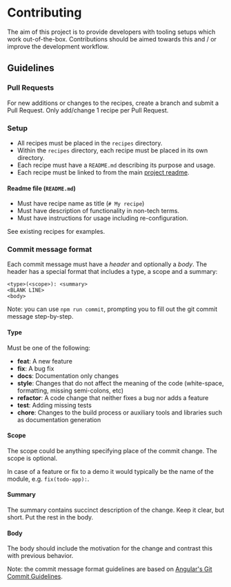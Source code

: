 # Contributing

The aim of this project is to provide developers with tooling setups which work out-of-the-box.
Contributions should be aimed towards this and / or improve the development workflow.


## Guidelines

### Pull Requests

For new additions or changes to the recipes, create a branch and submit a Pull Request.
Only add/change 1 recipe per Pull Request.

### Setup

* All recipes must be placed in the `recipes` directory.
* Within the `recipes` directory, each recipe must be placed in its own directory.
* Each recipe must have a `README.md` describing its purpose and usage.
* Each recipe must be linked to from the main [project readme](/README.md#recipes).

#### Readme file (`README.md`)

* Must have recipe name as title (`# My recipe`)
* Must have description of functionality in non-tech terms.
* Must have instructions for usage including re-configuration.

See existing recipes for examples.


### Commit message format

Each commit message must have a *header* and optionally a *body*. The header has a special format that includes a type, a scope and a summary:

```
<type>(<scope>): <summary>
<BLANK LINE>
<body>
```

Note: you can use `npm run commit`, prompting you to fill out the git commit message step-by-step.

#### Type
Must be one of the following:

* **feat**: A new feature
* **fix**: A bug fix
* **docs**: Documentation only changes
* **style**: Changes that do not affect the meaning of the code (white-space, formatting, missing
  semi-colons, etc)
* **refactor**: A code change that neither fixes a bug nor adds a feature
* **test**: Adding missing tests
* **chore**: Changes to the build process or auxiliary tools and libraries such as documentation
  generation

#### Scope
The scope could be anything specifying place of the commit change. The scope is optional.

In case of a feature or fix to a demo it would typically be the name of the module, e.g. `fix(todo-app):`.

#### Summary
The summary contains succinct description of the change. Keep it clear, but short. Put the rest in the body.

#### Body
The body should include the motivation for the change and contrast this with previous behavior.

Note: the commit message format guidelines are based on [Angular's Git Commit Guidelines](https://github.com/angular/angular.js/blob/master/CONTRIBUTING.md#-git-commit-guidelines).
